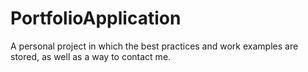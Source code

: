 # PortfolioApplication
A personal project in which the best practices and work examples are stored, as well as a way to contact me.
